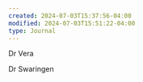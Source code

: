 ```yaml
---
created: 2024-07-03T15:37:56-04:00
modified: 2024-07-03T15:51:22-04:00
type: Journal
---
```


Dr Vera 

Dr Swaringen
